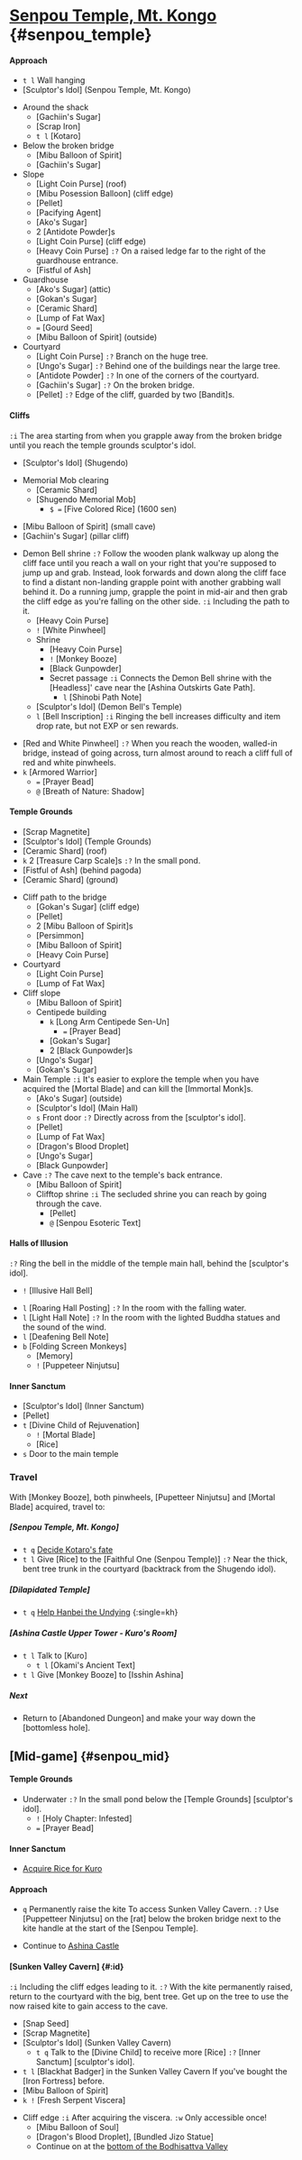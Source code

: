 # [Senpou Temple, Mt. Kongo](@Senpou_Temple) {#senpou_temple}

#### Approach

+ `t l` Wall hanging
+ [Sculptor's Idol] (Senpou Temple, Mt. Kongo)
- Around the shack
  + [Gachiin's Sugar]
  + [Scrap Iron]
  + `t l` [Kotaro]
- Below the broken bridge
  + [Mibu Balloon of Spirit]
  + [Gachiin's Sugar]
- Slope
  + [Light Coin Purse] (roof)
  + [Mibu Posession Balloon] (cliff edge)
  + [Pellet]
  + [Pacifying Agent]
  + [Ako's Sugar]
  + 2 [Antidote Powder]s
  + [Light Coin Purse] (cliff edge)
  + [Heavy Coin Purse]
    `:?` On a raised ledge far to the right of the guardhouse entrance.
  + [Fistful of Ash]
- Guardhouse
  + [Ako's Sugar] (attic)
  + [Gokan's Sugar]
  + [Ceramic Shard]
  + [Lump of Fat Wax]
  + `=` [Gourd Seed]
  + [Mibu Balloon of Spirit] (outside)
- Courtyard
  + [Light Coin Purse]
    `:?` Branch on the huge tree.
  + [Ungo's Sugar]
    `:?` Behind one of the buildings near the large tree.
  + [Antidote Powder]
    `:?` In one of the corners of the courtyard.
  + [Gachiin's Sugar]
    `:?` On the broken bridge.
  + [Pellet]
    `:?` Edge of the cliff, guarded by two [Bandit]s.
  
#### Cliffs
`:i` The area starting from when you grapple away from the broken bridge until you reach the temple grounds sculptor's idol.
+ [Sculptor's Idol] (Shugendo)
- Memorial Mob clearing
  + [Ceramic Shard]
  - [Shugendo Memorial Mob]
    + `$ =` [Five Colored Rice] (1600 sen)
+ [Mibu Balloon of Spirit] (small cave)
+ [Gachiin's Sugar] (pillar cliff)
- Demon Bell shrine
  `:?` Follow the wooden plank walkway up along the cliff face until you reach a wall on your right that you're supposed to jump up and grab. Instead, look forwards and down along the cliff face to find a distant non-landing grapple point with another grabbing wall behind it. Do a running jump, grapple the point in mid-air and then grab the cliff edge as you're falling on the other side.
  `:i` Including the path to it.
  + [Heavy Coin Purse]
  + `!` [White Pinwheel]
  - Shrine
    + [Heavy Coin Purse]
    + `!` [Monkey Booze]
    + [Black Gunpowder]
    - Secret passage
      `:i` Connects the Demon Bell shrine with the [Headless]' cave near the [Ashina Outskirts Gate Path].
      + `l` [Shinobi Path Note]
  + [Sculptor's Idol] (Demon Bell's Temple)
  + `l` [Bell Inscription]
    `:i` Ringing the bell increases difficulty and item drop rate, but not EXP or sen rewards.
+ [Red and White Pinwheel]
  `:?` When you reach the wooden, walled-in bridge, instead of going across, turn almost around to reach a cliff full of red and white pinwheels.
+ `k` [Armored Warrior]
  - `=` [Prayer Bead]
  - `@` [Breath of Nature: Shadow]
  
#### Temple Grounds
+ [Scrap Magnetite]
+ [Sculptor's Idol] (Temple Grounds)
+ [Ceramic Shard] (roof)
+ `k` 2 [Treasure Carp Scale]s
  `:?` In the small pond.
+ [Fistful of Ash] (behind pagoda)
+ [Ceramic Shard] (ground)
- Cliff path to the bridge
  + [Gokan's Sugar] (cliff edge)
  + [Pellet]
  + 2 [Mibu Balloon of Spirit]s
  + [Persimmon]
  + [Mibu Balloon of Spirit]
  + [Heavy Coin Purse]
- Courtyard
  + [Light Coin Purse]
  + [Lump of Fat Wax]
- Cliff slope
  + [Mibu Balloon of Spirit]
  - Centipede building
    + `k` [Long Arm Centipede Sen-Un]
      - `=` [Prayer Bead]
    + [Gokan's Sugar]
    + 2 [Black Gunpowder]s
  + [Ungo's Sugar]
  + [Gokan's Sugar]
- Main Temple
  `:i` It's easier to explore the temple when you have acquired the [Mortal Blade] and can kill the [Immortal Monk]s.
  + [Ako's Sugar] (outside)
  + [Sculptor's Idol] (Main Hall)
  + `s` Front door
    `:?` Directly across from the [sculptor's idol].
  + [Pellet]
  + [Lump of Fat Wax]
  + [Dragon's Blood Droplet]
  + [Ungo's Sugar]
  + [Black Gunpowder]
- Cave
  `:?` The cave next to the temple's back entrance.
  + [Mibu Balloon of Spirit]
  - Clifftop shrine
    `:i` The secluded shrine you can reach by going through the cave.
    + [Pellet]
    + `@` [Senpou Esoteric Text]
  
#### Halls of Illusion
`:?` Ring the bell in the middle of the temple main hall, behind the [sculptor's idol].
- `!` [Illusive Hall Bell]
+ `l` [Roaring Hall Posting]
  `:?` In the room with the falling water.
+ `l` [Light Hall Note]
  `:?` In the room with the lighted Buddha statues and the sound of the wind.
+ `l` [Deafening Bell Note]
+ `b` [Folding Screen Monkeys]
  - [Memory]
  - `!` [Puppeteer Ninjutsu]

#### Inner Sanctum
+ [Sculptor's Idol] (Inner Sanctum)
+ [Pellet]
+ `t` [Divine Child of Rejuvenation]
  - `!` [Mortal Blade]
  + [Rice]
+ `s` Door to the main temple

### Travel
With [Monkey Booze], both pinwheels, [Pupetteer Ninjutsu] and [Mortal Blade] acquired, travel to:
##### [Senpou Temple, Mt. Kongo]
+ `t q` [Decide Kotaro's fate](kf)
+ `t l` Give [Rice] to the [Faithful One (Senpou Temple)]
  `:?` Near the thick, bent tree trunk in the courtyard (backtrack from the Shugendo idol).
##### [Dilapidated Temple]
+ `t q` [Help Hanbei the Undying](kh) {:single=kh}
##### [Ashina Castle Upper Tower - Kuro's Room]
+ `t l` Talk to [Kuro]
  + `t l` [Okami's Ancient Text]
+ `t l` Give [Monkey Booze] to [Isshin Ashina]

##### Next
- Return to [Abandoned Dungeon] and make your way down the [bottomless hole].


## [Mid-game] {#senpou_mid}
#### Temple Grounds
- Underwater
  `:?` In the small pond below the [Temple Grounds] [sculptor's idol].
  + `!` [Holy Chapter: Infested]
  + `=` [Prayer Bead]

#### Inner Sanctum
+ [Acquire Rice for Kuro](return)

#### Approach
+ `q` Permanently raise the kite
  To access Sunken Valley Cavern.
  `:?` Use [Puppetteer Ninjutsu] on the [rat] below the broken bridge next to the kite handle at the start of the [Senpou Temple].
- Continue to [Ashina Castle](`)

#### [Sunken Valley Cavern] {#:id}
`:i` Including the cliff edges leading to it.
`:?` With the kite permanently raised, return to the courtyard with the big, bent tree. Get up on the tree to use the now raised kite to gain access to the cave.
+ [Snap Seed]
+ [Scrap Magnetite]
+ [Sculptor's Idol] (Sunken Valley Cavern)
  + `t q` Talk to the [Divine Child] to receive more [Rice]
    `:?` [Inner Sanctum] [sculptor's idol].
+ `t l` [Blackhat Badger] in the Sunken Valley Cavern
  If you've bought the [Iron Fortress] before.
+ [Mibu Balloon of Spirit]
+ `k !` [Fresh Serpent Viscera]
- Cliff edge
  `:i` After acquiring the viscera.
  `:w` Only accessible once!
  + [Mibu Balloon of Soul]
  + [Dragon's Blood Droplet], [Bundled Jizo Statue]
  - Continue on at the [bottom of the Bodhisattva Valley](sunken_mid)

